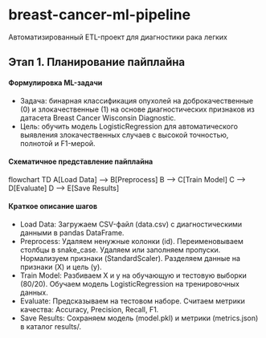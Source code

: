 # breast-cancer-ml-pipeline
Автоматизированный ETL-проект для диагностики рака легких

## Этап 1. Планирование пайплайна

#### Формулировка ML-задачи
- Задача: бинарная классификация опухолей на доброкачественные (0) и злокачественные (1) на основе диагностических признаков из датасета Breast Cancer Wisconsin Diagnostic.
- Цель: обучить модель LogisticRegression для автоматического выявления злокачественных случаев с высокой точностью, полнотой и F1-мерой.

#### Схематичное представление пайплайна
flowchart TD
    A[Load Data] --> B[Preprocess]
    B --> C[Train Model]
    C --> D[Evaluate]
    D --> E[Save Results]

#### Краткое описание шагов
- Load Data: Загружаем CSV-файл (data.csv) с диагностическими данными в pandas DataFrame.
- Preprocess: Удаляем ненужные колонки (id). Переименовываем столбцы в snake_case. Удаляем или заполняем пропуски. Нормализуем признаки (StandardScaler). Разделяем данные на признаки (X) и цель (y).
- Train Model: Разбиваем X и y на обучающую и тестовую выборки (80/20). Обучаем модель LogisticRegression на тренировочных данных.
- Evaluate: Предсказываем на тестовом наборе. Считаем метрики качества: Accuracy, Precision, Recall, F1.
- Save Results: Сохраняем модель (model.pkl) и метрики (metrics.json) в каталог results/.
